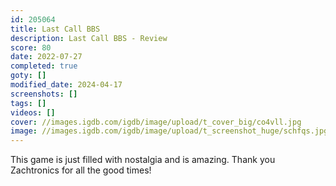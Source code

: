 ```yaml
---
id: 205064
title: Last Call BBS
description: Last Call BBS - Review
score: 80
date: 2022-07-27
completed: true
goty: []
modified_date: 2024-04-17
screenshots: []
tags: []
videos: []
cover: //images.igdb.com/igdb/image/upload/t_cover_big/co4vll.jpg
image: //images.igdb.com/igdb/image/upload/t_screenshot_huge/schfqs.jpg
---
```

This game is just filled with nostalgia and is amazing. Thank you Zachtronics for all the good times!